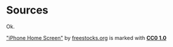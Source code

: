 # Sources

Ok.

["iPhone Home Screen"](https://www.flickr.com/photos/135396164@N05) by [ freestocks.org](https://www.flickr.com/photos/135396164@N05) is marked with [**CC0 1.0**](https://creativecommons.org/publicdomain/zero/1.0/?ref=openverse)